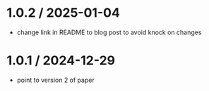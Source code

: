 
1.0.2 / 2025-01-04
==================

  * change link in README to blog post to avoid knock on changes

1.0.1 / 2024-12-29
==================

  * point to version 2 of paper
